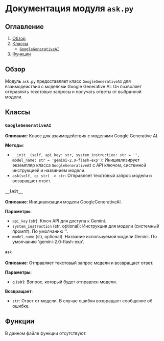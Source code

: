 # Документация модуля `ask.py`

## Оглавление

1.  [Обзор](#обзор)
2.  [Классы](#классы)
    -   [`GoogleGenerativeAI`](#googlegenerativeai)
3.  [Функции](#функции)

## Обзор

Модуль `ask.py` предоставляет класс `GoogleGenerativeAI` для взаимодействия с моделями Google Generative AI. Он позволяет отправлять текстовые запросы и получать ответы от выбранной модели.

## Классы

### `GoogleGenerativeAI`

**Описание**:
Класс для взаимодействия с моделями Google Generative AI.

**Методы**:
-   `__init__(self, api_key: str, system_instruction: str = '', model_name: str = 'gemini-2.0-flash-exp')`: Инициализирует экземпляр класса `GoogleGenerativeAI` с API ключом, системной инструкцией и названием модели.
-   `ask(self, q: str) -> str`: Отправляет текстовый запрос модели и возвращает ответ.

#### `__init__`

**Описание**:
Инициализация модели GoogleGenerativeAI.

**Параметры**:
-   `api_key` (str): Ключ API для доступа к Gemini.
-   `system_instruction` (str, optional): Инструкция для модели (системный промпт). По умолчанию ''.
-   `model_name` (str, optional): Название используемой модели Gemini. По умолчанию 'gemini-2.0-flash-exp'.

#### `ask`

**Описание**:
Отправляет текстовый запрос модели и возвращает ответ.

**Параметры**:
-   `q` (str): Вопрос, который будет отправлен модели.

**Возвращает**:
-   `str`: Ответ от модели. В случае ошибки возвращает сообщение об ошибке.

## Функции

В данном файле функции отсутствуют.